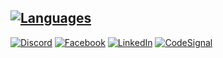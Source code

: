 [![Languages](https://skillicons.dev/icons?i=php,python,js,cpp,bash,symfony,laravel,django,react,linux,raspberrypi,arduino)](https://skillicons.dev)
---
[![Discord](https://img.shields.io/badge/Discord-5865F2?style=for-the-badge&logo=discord&logoColor=white)](https://discordapp.com/users/734481576645361763)
[![Facebook](https://img.shields.io/badge/Facebook-1877F2?style=for-the-badge&logo=facebook&logoColor=white)](https://www.facebook.com/patryksyc)
[![LinkedIn](https://img.shields.io/badge/LinkedIn-0077B5?style=for-the-badge&logo=linkedin&logoColor=white)](https://www.linkedin.com/in/patryksyc)
[![CodeSignal](https://img.shields.io/badge/-CodeSignal-blue?style=for-the-badge&color=004ae1&logo=data:image/png;base64,iVBORw0KGgoAAAANSUhEUgAAAC0AAAAoAgMAAAAXuZu6AAAACVBMVEUAAAAAAAD///+D3c/SAAAAAXRSTlMAQObYZgAAAAFiS0dEAIgFHUgAAAAJcEhZcwAAFiUAABYlAUlSJPAAAAAHdElNRQfmDBcXBiUAwBYsAAAAlElEQVQoz43QQQrEMAgFUMkqeJScUuYk0lX5p5wftWGYEtpAWp+1GiKnXEtNBpIKCAG4ND4LMCR0geXq/Hgw3RKiB4NWW6uEfYybAQI4CZ0DmAEITrCEwArjE3DMQw1mxqy4YfYfOS8n9pwbJ/XekIh3zcy6qpL4V31dBaL/BitmHhvEHTyjwd9AYK/wc7Q/9C1qfQGiAlyzDJg0iwAAAABJRU5ErkJggg==)](https://app.codesignal.com/profile/sycu)
